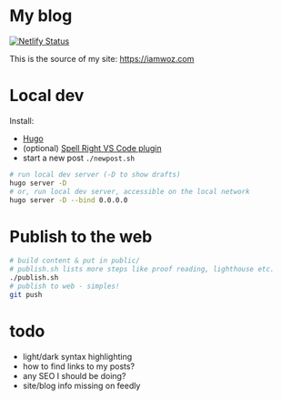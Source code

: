 # My blog

[![Netlify Status](https://api.netlify.com/api/v1/badges/3e5e1592-f32d-4243-9705-4bce7636ce80/deploy-status)](https://app.netlify.com/sites/objective-borg-f6eb56/deploys)

This is the source of my site: https://iamwoz.com

# Local dev
Install:
- [Hugo](https://gohugo.io/)
- (optional) [Spell Right VS Code plugin](https://github.com/bartosz-antosik/vscode-spellright)
- start a new post `./newpost.sh`

```sh
# run local dev server (-D to show drafts)
hugo server -D
# or, run local dev server, accessible on the local network
hugo server -D --bind 0.0.0.0
```


# Publish to the web
```sh
# build content & put in public/
# publish.sh lists more steps like proof reading, lighthouse etc.
./publish.sh
# publish to web - simples!
git push
```


# todo
- light/dark syntax highlighting
- how to find links to my posts?
- any SEO I should be doing?
- site/blog info missing on feedly
